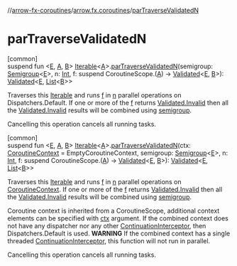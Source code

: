 //[arrow-fx-coroutines](../../index.md)/[arrow.fx.coroutines](index.md)/[parTraverseValidatedN](par-traverse-validated-n.md)

# parTraverseValidatedN

[common]\
suspend fun &lt;[E](par-traverse-validated-n.md), [A](par-traverse-validated-n.md), [B](par-traverse-validated-n.md)&gt; [Iterable](https://kotlinlang.org/api/latest/jvm/stdlib/kotlin.collections/-iterable/index.html)&lt;[A](par-traverse-validated-n.md)&gt;.[parTraverseValidatedN](par-traverse-validated-n.md)(semigroup: [Semigroup](../../../arrow-core/arrow-core/arrow.typeclasses/-semigroup/index.md)&lt;[E](par-traverse-validated-n.md)&gt;, n: [Int](https://kotlinlang.org/api/latest/jvm/stdlib/kotlin/-int/index.html), f: suspend CoroutineScope.([A](par-traverse-validated-n.md)) -&gt; [Validated](../../../arrow-core/arrow-core/arrow.core/-validated/index.md)&lt;[E](par-traverse-validated-n.md), [B](par-traverse-validated-n.md)&gt;): [Validated](../../../arrow-core/arrow-core/arrow.core/-validated/index.md)&lt;[E](par-traverse-validated-n.md), [List](https://kotlinlang.org/api/latest/jvm/stdlib/kotlin.collections/-list/index.html)&lt;[B](par-traverse-validated-n.md)&gt;&gt;

Traverses this [Iterable](https://kotlinlang.org/api/latest/jvm/stdlib/kotlin.collections/-iterable/index.html) and runs [f](par-traverse-validated-n.md) in [n](par-traverse-validated-n.md) parallel operations on Dispatchers.Default. If one or more of the [f](par-traverse-validated-n.md) returns [Validated.Invalid](../../../arrow-core/arrow-core/arrow.core/-validated/-invalid/index.md) then all the [Validated.Invalid](../../../arrow-core/arrow-core/arrow.core/-validated/-invalid/index.md) results will be combined using [semigroup](par-traverse-validated-n.md).

Cancelling this operation cancels all running tasks.

[common]\
suspend fun &lt;[E](par-traverse-validated-n.md), [A](par-traverse-validated-n.md), [B](par-traverse-validated-n.md)&gt; [Iterable](https://kotlinlang.org/api/latest/jvm/stdlib/kotlin.collections/-iterable/index.html)&lt;[A](par-traverse-validated-n.md)&gt;.[parTraverseValidatedN](par-traverse-validated-n.md)(ctx: [CoroutineContext](https://kotlinlang.org/api/latest/jvm/stdlib/kotlin.coroutines/-coroutine-context/index.html) = EmptyCoroutineContext, semigroup: [Semigroup](../../../arrow-core/arrow-core/arrow.typeclasses/-semigroup/index.md)&lt;[E](par-traverse-validated-n.md)&gt;, n: [Int](https://kotlinlang.org/api/latest/jvm/stdlib/kotlin/-int/index.html), f: suspend CoroutineScope.([A](par-traverse-validated-n.md)) -&gt; [Validated](../../../arrow-core/arrow-core/arrow.core/-validated/index.md)&lt;[E](par-traverse-validated-n.md), [B](par-traverse-validated-n.md)&gt;): [Validated](../../../arrow-core/arrow-core/arrow.core/-validated/index.md)&lt;[E](par-traverse-validated-n.md), [List](https://kotlinlang.org/api/latest/jvm/stdlib/kotlin.collections/-list/index.html)&lt;[B](par-traverse-validated-n.md)&gt;&gt;

Traverses this [Iterable](https://kotlinlang.org/api/latest/jvm/stdlib/kotlin.collections/-iterable/index.html) and runs [f](par-traverse-validated-n.md) in [n](par-traverse-validated-n.md) parallel operations on [CoroutineContext](https://kotlinlang.org/api/latest/jvm/stdlib/kotlin.coroutines/-coroutine-context/index.html). If one or more of the [f](par-traverse-validated-n.md) returns [Validated.Invalid](../../../arrow-core/arrow-core/arrow.core/-validated/-invalid/index.md) then all the [Validated.Invalid](../../../arrow-core/arrow-core/arrow.core/-validated/-invalid/index.md) results will be combined using [semigroup](par-traverse-validated-n.md).

Coroutine context is inherited from a CoroutineScope, additional context elements can be specified with [ctx](par-traverse-validated-n.md) argument. If the combined context does not have any dispatcher nor any other [ContinuationInterceptor](https://kotlinlang.org/api/latest/jvm/stdlib/kotlin.coroutines/-continuation-interceptor/index.html), then Dispatchers.Default is used. **WARNING** If the combined context has a single threaded [ContinuationInterceptor](https://kotlinlang.org/api/latest/jvm/stdlib/kotlin.coroutines/-continuation-interceptor/index.html), this function will not run in parallel.

Cancelling this operation cancels all running tasks.
